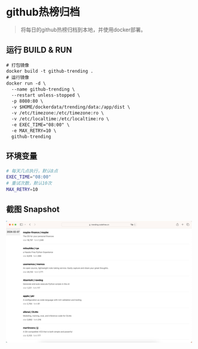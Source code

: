 # github热榜归档

> 将每日的github热榜归档到本地，并使用docker部署。

## 运行 BUILD & RUN

```shell
# 打包镜像
docker build -t github-trending .
# 运行镜像
docker run -d \
  --name github-trending \
  --restart unless-stopped \
  -p 8080:80 \
  -v $HOME/dockerdata/trending/data:/app/dist \
  -v /etc/timezone:/etc/timezone:ro \
  -v /etc/localtime:/etc/localtime:ro \
  -e EXEC_TIME="08:00" \
  -e MAX_RETRY=10 \
  github-trending
```

## 环境变量

```bash
# 每天几点执行，默认8点
EXEC_TIME="08:00"
# 重试次数，默认10次
MAX_RETRY=10
```

## 截图 Snapshot

![1.png](./screenshot/1.png)